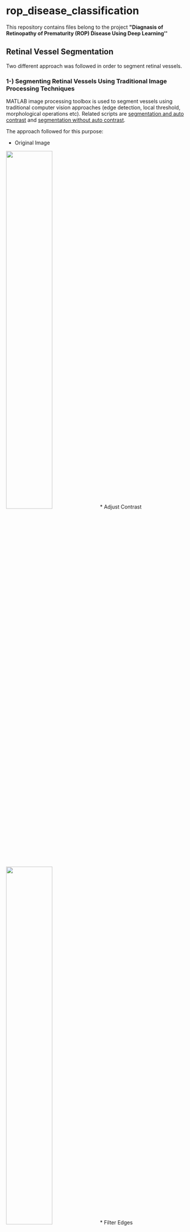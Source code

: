 # rop_disease_classification

This repository contains files belong to the project **"Diagnasis of Retinopathy of Prematurity (ROP) Disease Using Deep Learning''**

## Retinal Vessel Segmentation
Two different approach was followed in order to segment retinal vessels. 

### 1-) Segmenting Retinal Vessels Using Traditional Image Processing Techniques 
MATLAB image processing toolbox is used to segment vessels using traditional computer vision approaches (edge detection, local threshold, morphological operations etc). Related scripts are [segmentation and auto contrast](https://github.com/samialperen/rop_disease_classification/blob/master/code/segmentation_autocontrast.m) and [segmentation without auto contrast](https://github.com/samialperen/rop_disease_classification/blob/master/code/segmentation_manualconstract.m). 

The approach followed for this purpose:

* Original Image
<img src="https://github.com/samialperen/rop_disease_classification/blob/master/media/computer_vision/original_img.jpg" width="50%" height="50%">
* Adjust Contrast
<img src="https://github.com/samialperen/rop_disease_classification/blob/master/media/computer_vision/contrast.jpg" width="50%" height="50%">
* Filter Edges
<img src="https://github.com/samialperen/rop_disease_classification/blob/master/media/computer_vision/edges.jpg" width="50%" height="50%">
* Apply Local Threshold
<img src="https://github.com/samialperen/rop_disease_classification/blob/master/media/computer_vision/local_threshold.jpg" width="50%" height="50%">
* Bridge the gaps with morphological operations
<img src="https://github.com/samialperen/rop_disease_classification/blob/master/media/computer_vision/fill_gaps.jpg" width="50%" height="50%">
* Select the longest and thickest vessels to obtain final segmented vessels
<img src="https://github.com/samialperen/rop_disease_classification/blob/master/media/computer_vision/biggest_vessels.jpg" width="50%" height="50%">

### 2-) Segmenting Using Convolutional Neural Network U-Net with Transfer Learning
* A CNN architecture aimed for segmentation named **U-Net** (as shown below) was used 
<img src="https://github.com/samialperen/rop_disease_classification/blob/master/media/CNN/unet.png" width="50%" height="50%">

* Train it with [Imagenet](https://www.pyimagesearch.com/2017/03/20/imagenet-vggnet-resnet-inception-xception-keras)

* Use trained U-Net network to train our network for [DRIVE DATASET: Digital Retinal Images for Vessel Extraction](https://drive.grand-challenge.org) -->transfer learning


* Here are example input-output pairs where left image is the original image and right image is the output of U-Net
<p float="left">
  <img src="https://github.com/samialperen/rop_disease_classification/blob/master/media/CNN/input1.jpg" width="40%" height="40%">
  <img src="https://github.com/samialperen/rop_disease_classification/blob/master/media/CNN/output1.png" width="40%" height="40%">
</p>

<p float="left">
  <img src="https://github.com/samialperen/rop_disease_classification/blob/master/media/CNN/input2.jpg" width="40%" height="40%">
  <img src="https://github.com/samialperen/rop_disease_classification/blob/master/media/CNN/output2.jpg" width="40%" height="40%">
</p>

